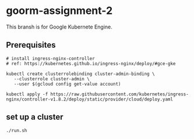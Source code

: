 # goorm-assignment-2
This bransh is for Google Kubernete Engine.

## Prerequisites
```
# install ingress-nginx-controller
# ref: https://kubernetes.github.io/ingress-nginx/deploy/#gce-gke

kubectl create clusterrolebinding cluster-admin-binding \
   --clusterrole cluster-admin \
   --user $(gcloud config get-value account)

kubectl apply -f https://raw.githubusercontent.com/kubernetes/ingress-nginx/controller-v1.8.2/deploy/static/provider/cloud/deploy.yaml
```

## set up a cluster
```
./run.sh
```
